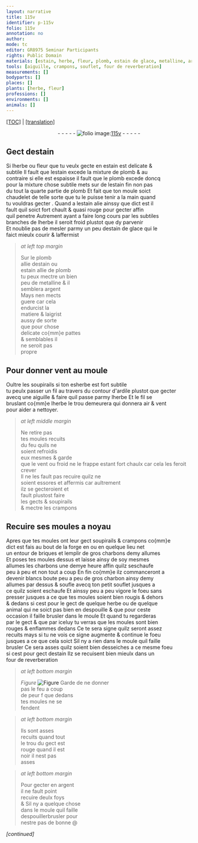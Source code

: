 ```yaml
---
layout: narrative
title: 115v
identifier: p-115v
folio: 115v
annotation: no
author:
mode: tc
editor: GR8975 Seminar Participants
rights: Public Domain
materials: [estain, herbe, fleur, plomb, estain de glace, metalline, argent, ardile, air, feu, briques, charbons, charbon, foeu]
tools: [aiguille, crampons, souflet, four de reverberation]
measurements: []
bodyparts: []
places: []
plants: [herbe, fleur]
professions: []
environments: []
animals: []
---
```


<p><a href="{{ site.baseurl }}/diplomatic/" target="_blank">[TOC]</a> | <a href="{{ site.baseurl }}/texts/p-115v_tl/">[translation]</a></p><div class="folio" align="center">- - - - - <a href="http://gallica.bnf.fr/ark:/12148/btv1b10500001g/f236.image" target="_blank"><img src="https://cu-mkp.github.io/2017-workshop-edition/assets/photo-icon.png" alt="folio image: " style="display:inline-block; margin-bottom:-3px;"/>115v</a> - - - - - </div>  
  

## Gect d<span class="m">estain</span>

 
Si l<span class="m"><span class="pa">herbe</span></span> ou <span class="m"><span class="pa">fleur</span></span> que tu veulx gecte <span class="del">en estain</span> est delicate &<br/> subtile Il fault que l<span class="m">estain</span> excede la mixture de <span class="m">plomb</span> & au<br/> contraire si elle est espaisse il fault que le <span class="m">plomb</span> excede doncq<br/> pour la <span class="del">mixture</span> chose subtile mets sur de l<span class="m">estain</span> fin non pas<br/> du tout la quarte partie de <span class="m">plomb</span> Et fait que ton moule soict<br/> chaudelet de telle sorte que tu le puisse tenir a la main quand<br/> tu vouldras gecter . Quand a l<span class="m">estain</span> alie ainssy que dict est il<br/> fault quil soict fort chault & quasi rouge pour gecter affin<br/> quil penetre Autrement ayant <span class="add">a</span> faire long cours par les subtiles<br/> branches de l<span class="m"><span class="pa">herbe</span></span> il seroit froid plustot que dy parvenir<br/> Et noublie pas de mesler parmy un peu d<span class="m">estain de glace</span> qui le<br/> faict mieulx courir & laffermist
 
> *at left top margin*
> 
> 
>   Sur le <span class="m">plomb</span><br/> allie d<span class="m">estain</span> ou<br/> <span class="m">estain</span> allie de <span class="m">plomb</span><br/> tu peux mectre un bien<br/> peu de <span class="m">metalline</span> & il<br/> semblera <span class="m">argent</span><br/> Mays nen mects<br/> guere car cela<br/> endurcist la<br/> matiere & laigrist<br/> aussy de sorte<br/> que pour chose<br/> delicate co{mm}e pattes<br/> & semblables il<br/> ne seroit pas<br/> propre
 
 
  

## Pour donner vent au moule

 
Oultre les soupirails si ton <span class="del">es</span><span class="m"><span class="pa">herbe</span></span> est fort subtile<br/> tu peulx passer un fil au travers du contour <span class="add">d'<span class="m">ardile</span></span> plustot que gecter<br/> avecq une <span class="tl">aiguille</span> & faire quil passe parmy l<span class="m"><span class="pa">herbe</span></span> Et le fil se<br/> bruslant co{mm}e l<span class="m"><span class="pa">herbe</span></span> le trou demeurera qui donnera <span class="m">air</span> & vent<br/> pour aider a nettoyer.
 
> *at left middle margin*
> 
> 
>   Ne retire pas<br/> tes moules recuits<br/> du <span class="m">feu</span> quils ne<br/> soient refroidis<br/> eux mesmes & garde<br/> que le vent ou froid ne le frappe estant fort chaulx car cela les feroit crever<br/> Il ne les fault pas recuire quilz ne<br/> soient essores et affermis car aultrement<br/> ilz se gecteroient et<br/> fault plustost faire<br/> les gects & soupirails<br/> & mectre les <span class="tl">crampons</span>
 
 
  

## Recuire ses moules a noyau

 
Apres que tes moules ont leur gect soupirails & <span class="tl">crampons</span> co{mm}e<br/> dict est fais au bout de la forge <span class="del">en</span> ou en quelque lieu net<br/> un entour de <span class="m">briques</span> et lemplir de gros <span class="m">charbons</span> demy allumes<br/> Et poses tes moules dessus et laisse ainsy de soy mesmes<br/> allumes les charbons une demye heure affin quilz seschaufe<br/> peu à peu et non tout a coup En fin co{mm}e ilz commanceront a<br/> devenir blancs boute <span class="del">peu a peu</span> de gros <span class="m">charbon</span> ainsy demy<br/> allumes par dessus & soufle avecq ton petit <span class="tl">souflet</span> jusques a<br/> ce quilz soient eschaufe Et ainssy peu <span class="add">a peu</span> vigore le <span class="m">foeu</span> sans<br/> presser jusques a ce que tes moules soient bien rougis & dehors<br/> & dedans si cest pour le gect de quelque herbe ou de quelque<br/> animal qui ne soict pas bien en despouille & que pour ceste<br/> occasion il faille brusler dans le moule Et quand tu regarderas<br/> par le gect & que par iceluy tu verras que les moules sont bien<br/> rouges & enflammes dedans Ce te sera signe quilz seront assez<br/> recuits mays si tu ne vois ce signe augmente & continue le <span class="m">foeu</span><br/> jusques a ce que cela soict Sil ny a rien dans le moule quil faille<br/> brusler Ce sera asses quilz soient bien desseiches a ce mesme <span class="m">foeu</span><br/> si cest pour gect destain Ilz se recuisent bien mieulx dans un<br/> <span class="tl">four de reverberation</span>
 
> *at left bottom margin*
> 
> 
>   
> *Figure*
> <a href="https://drive.google.com/open?id=0B9-oNrvWdlO5dHVja3NnV0dmMlk" target="_blank"><img src="https://cu-mkp.github.io/GR8975-edition/assets/photo-icon.png" alt="Figure" style="display:inline-block; margin-bottom:-3px;"/></a>
 Garde de ne donner<br/> pas le feu a coup<br/> de peur <span class="del">f</span> que dedans<br/> tes moules ne se<br/> fendent
 
> *at left bottom margin*
> 
> 
>   Ils sont asses<br/> recuits quand tout<br/> le trou du gect est<br/> rouge quand il est<br/> noir il nest pas<br/> asses
 
> *at left bottom margin*
> 
> 
>   Pour gecter en <span class="m">argent</span><br/> il ne fault point<br/> recuire deulx foys<br/> <span class="del">&</span> Sil ny a quelque chose<br/> dans le moule quil faille<br/> <span class="del">despouiller</span>brusler pour<br/> nestre pas de bonne @
 
*[continued]*
 
